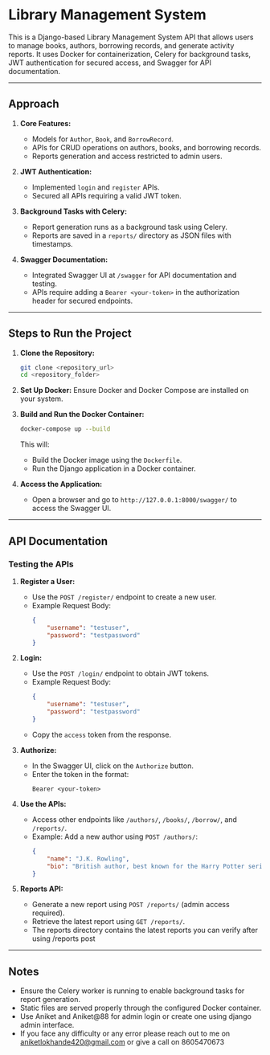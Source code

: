 # Library Management System

This is a Django-based Library Management System API that allows users to manage books, authors, borrowing records, and generate activity reports. It uses Docker for containerization, Celery for background tasks, JWT authentication for secured access, and Swagger for API documentation.

---

## Approach

1. **Core Features:**
   - Models for `Author`, `Book`, and `BorrowRecord`.
   - APIs for CRUD operations on authors, books, and borrowing records.
   - Reports generation and access restricted to admin users.

2. **JWT Authentication:**
   - Implemented `login` and `register` APIs.
   - Secured all APIs requiring a valid JWT token.

3. **Background Tasks with Celery:**
   - Report generation runs as a background task using Celery.
   - Reports are saved in a `reports/` directory as JSON files with timestamps.

4. **Swagger Documentation:**
   - Integrated Swagger UI at `/swagger` for API documentation and testing.
   - APIs require adding a `Bearer <your-token>` in the authorization header for secured endpoints.

---

## Steps to Run the Project

1. **Clone the Repository:**
   ```bash
   git clone <repository_url>
   cd <repository_folder>
   ```

2. **Set Up Docker:**
   Ensure Docker and Docker Compose are installed on your system.

3. **Build and Run the Docker Container:**
   ```bash
   docker-compose up --build
   ```
   This will:
   - Build the Docker image using the `Dockerfile`.
   - Run the Django application in a Docker container.

4. **Access the Application:**
   - Open a browser and go to `http://127.0.0.1:8000/swagger/` to access the Swagger UI.

---

## API Documentation

### Testing the APIs

1. **Register a User:**
   - Use the `POST /register/` endpoint to create a new user.
   - Example Request Body:
     ```json
     {
         "username": "testuser",
         "password": "testpassword"
     }
     ```

2. **Login:**
   - Use the `POST /login/` endpoint to obtain JWT tokens.
   - Example Request Body:
     ```json
     {
         "username": "testuser",
         "password": "testpassword"
     }
     ```
   - Copy the `access` token from the response.

3. **Authorize:**
   - In the Swagger UI, click on the `Authorize` button.
   - Enter the token in the format:
     ```
     Bearer <your-token>
     ```

4. **Use the APIs:**
   - Access other endpoints like `/authors/`, `/books/`, `/borrow/`, and `/reports/`.
   - Example: Add a new author using `POST /authors/`:
     ```json
     {
         "name": "J.K. Rowling",
         "bio": "British author, best known for the Harry Potter series."
     }
     ```

5. **Reports API:**
   - Generate a new report using `POST /reports/` (admin access required).
   - Retrieve the latest report using `GET /reports/`.
   - The reports directory contains the latest reports you can verify after using /reports post

---

## Notes
- Ensure the Celery worker is running to enable background tasks for report generation.
- Static files are served properly through the configured Docker container.
- Use Aniket and Aniket@88 for admin login or create one using django admin interface.
- If you face any difficulty or any error please reach out to me on aniketlokhande420@gmail.com or give a call on 8605470673
